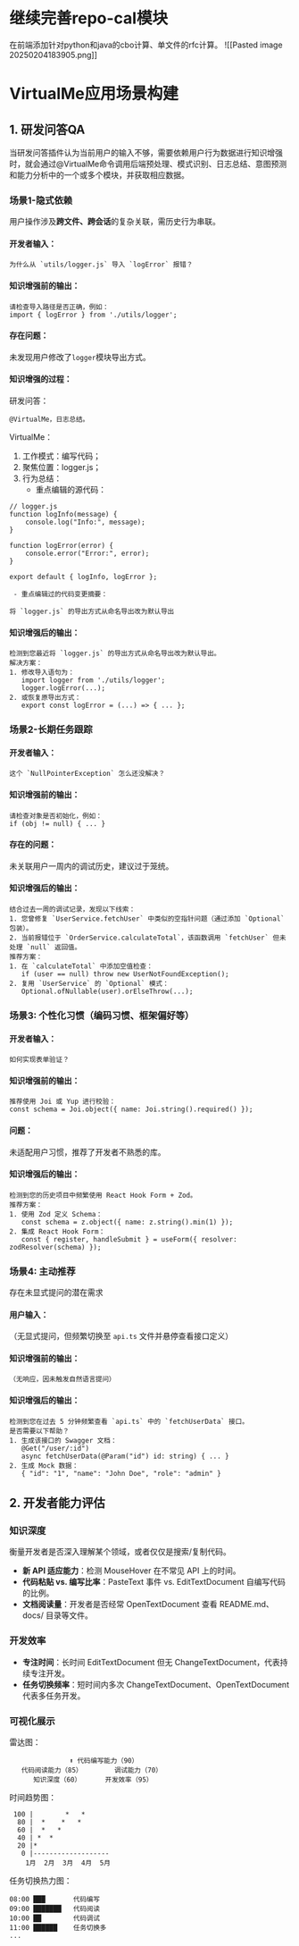 # 继续完善repo-cal模块

在前端添加针对python和java的cbo计算、单文件的rfc计算。
![[Pasted image 20250204183905.png]]


# VirtualMe应用场景构建
## 1. 研发问答QA

当研发问答插件认为当前用户的输入不够，需要依赖用户行为数据进行知识增强时，就会通过@VirtualMe命令调用后端预处理、模式识别、日志总结、意图预测和能力分析中的一个或多个模块，并获取相应数据。
### 场景1-隐式依赖
用户操作涉及**跨文件、跨会话**的复杂关联，需历史行为串联。
#### 开发者输入：

```
为什么从 `utils/logger.js` 导入 `logError` 报错？
```

#### 知识增强前的输出：
```
请检查导入路径是否正确，例如：  
import { logError } from './utils/logger';  
```

#### 存在问题：
未发现用户修改了`logger`模块导出方式。

#### 知识增强的过程：

研发问答：
```
@VirtualMe，日志总结。
```

VirtualMe：
1. 工作模式：编写代码；
2. 聚焦位置：logger.js；
3. 行为总结：
	 - 重点编辑的源代码：

```
// logger.js
function logInfo(message) {
    console.log("Info:", message);
}

function logError(error) {
    console.error("Error:", error);
}

export default { logInfo, logError };
```

	 - 重点编辑过的代码变更摘要：

```
将 `logger.js` 的导出方式从命名导出改为默认导出
```

#### 知识增强后的输出：
```
检测到您最近将 `logger.js` 的导出方式从命名导出改为默认导出。  
解决方案：  
1. 修改导入语句为：  
   import logger from './utils/logger';  
   logger.logError(...);  
2. 或恢复原导出方式：  
   export const logError = (...) => { ... };  
```


### 场景2-长期任务跟踪

#### 开发者输入：
```
这个 `NullPointerException` 怎么还没解决？
```

#### 知识增强前的输出：
```
请检查对象是否初始化，例如：  
if (obj != null) { ... }  
```

#### 存在的问题：
未关联用户一周内的调试历史，建议过于笼统。

#### 知识增强后的输出：
```
结合过去一周的调试记录，发现以下线索：  
1. 您曾修复 `UserService.fetchUser` 中类似的空指针问题（通过添加 `Optional` 包装）。  
2. 当前报错位于 `OrderService.calculateTotal`，该函数调用 `fetchUser` 但未处理 `null` 返回值。  
推荐方案：  
1. 在 `calculateTotal` 中添加空值检查：  
   if (user == null) throw new UserNotFoundException();  
2. 复用 `UserService` 的 `Optional` 模式：  
   Optional.ofNullable(user).orElseThrow(...);  
```


### 场景3: 个性化习惯（编码习惯、框架偏好等）
#### 开发者输入：
```
如何实现表单验证？
```

#### 知识增强前的输出：
```
推荐使用 Joi 或 Yup 进行校验：  
const schema = Joi.object({ name: Joi.string().required() });  
```

#### 问题：
未适配用户习惯，推荐了开发者不熟悉的库。

#### 知识增强后的输出：
```
检测到您的历史项目中频繁使用 React Hook Form + Zod。  
推荐方案：  
1. 使用 Zod 定义 Schema：  
   const schema = z.object({ name: z.string().min(1) });  
2. 集成 React Hook Form：  
   const { register, handleSubmit } = useForm({ resolver: zodResolver(schema) });  
```


### 场景4: 主动推荐
存在未显式提问的潜在需求

#### 用户输入：
（无显式提问，但频繁切换至 `api.ts` 文件并悬停查看接口定义）

#### 知识增强前的输出：
```
（无响应，因未触发自然语言提问）  
```

#### 知识增强后的输出：
```
检测到您在过去 5 分钟频繁查看 `api.ts` 中的 `fetchUserData` 接口。  
是否需要以下帮助？  
1. 生成该接口的 Swagger 文档：  
   @Get("/user/:id")  
   async fetchUserData(@Param("id") id: string) { ... }  
2. 生成 Mock 数据：  
   { "id": "1", "name": "John Doe", "role": "admin" }  
```


## 2. 开发者能力评估

### 知识深度
衡量开发者是否深入理解某个领域，或者仅仅是搜索/复制代码。

- **新 API 适应能力**：检测 MouseHover 在不常见 API 上的时间。
- **代码粘贴 vs. 编写比率**：PasteText 事件 vs. EditTextDocument 自编写代码的比例。
- **文档阅读量**：开发者是否经常 OpenTextDocument 查看 README.md、docs/ 目录等文件。

### 开发效率

- **专注时间**：长时间 EditTextDocument 但无 ChangeTextDocument，代表持续专注开发。
- **任务切换频率**：短时间内多次 ChangeTextDocument、OpenTextDocument 代表多任务开发。


### 可视化展示

雷达图：
```
               ⬆ 代码编写能力（90）
   代码阅读能力（85）        调试能力（70）
      知识深度（60）      开发效率（95）   
```


时间趋势图：
```
 100 |        *   *
  80 |  *    *   *
  60 |  *   *
  40 | *  *
  20 |*
   0 |-------------------
    1月  2月  3月  4月  5月
```

任务切换热力图：
```
08:00 ███       代码编写
09:00 ███████   代码阅读
10:00 ██        代码调试
11:00 ██████    任务切换多
...
```


